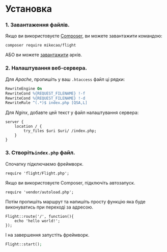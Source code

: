# Установка

### 1. Завантаження файлів.

Якщо ви використовуєте [Composer](https://getcomposer.org/), ви можете завантажити командою:

```
composer require mikecao/flight
```

АБО ви можете [завантажити](https://github.com/mikecao/flight/archive/master.zip) архів.

### 2. Налаштування веб-сервера.

Для _Apache_, пропишіть у ваш `.htaccess` файл ці рядки:

``` apache
RewriteEngine On
RewriteCond %{REQUEST_FILENAME} !-f
RewriteCond %{REQUEST_FILENAME} !-d
RewriteRule ^(.*)$ index.php [QSA,L]
```

Для _Nginx_, добавте цей текст у файл налаштування сервера:

``` nginx
server {
    location / {
        try_files $uri $uri/ /index.php;
    }
}
```

### 3. Створіть`index.php` файл.

Спочатку підключаємо фреймворк.

``` php?start_inline=1
require 'flight/Flight.php';
```

Якщо ви використовуєте Composer, підключіть автозапуск.

``` php?start_inline=1
require 'vendor/autoload.php';
```

Потім пропишіть маршрут та напишіть просту функцію яка буде виконуватись при переході за адресою.

``` php?start_inline=1
Flight::route('/', function(){
    echo 'hello world!';
});
```

І на завершення запустіть фреймворк.

```php
Flight::start();
```